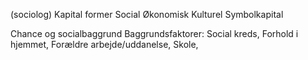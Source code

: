 (sociolog)
Kapital former 
Social 
Økonomisk
Kulturel 
Symbolkapital 

Chance og socialbaggrund
Baggrundsfaktorer: Social kreds, Forhold i hjemmet, Forældre arbejde/uddanelse, Skole, 
